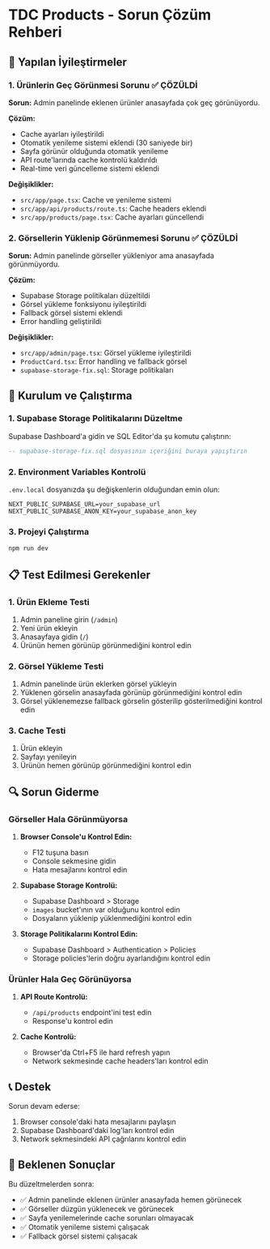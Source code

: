 # TDC Products - Sorun Çözüm Rehberi

## 🔧 Yapılan İyileştirmeler

### 1. Ürünlerin Geç Görünmesi Sorunu ✅ ÇÖZÜLDİ

**Sorun:** Admin panelinde eklenen ürünler anasayfada çok geç görünüyordu.

**Çözüm:**
- Cache ayarları iyileştirildi
- Otomatik yenileme sistemi eklendi (30 saniyede bir)
- Sayfa görünür olduğunda otomatik yenileme
- API route'larında cache kontrolü kaldırıldı
- Real-time veri güncelleme sistemi eklendi

**Değişiklikler:**
- `src/app/page.tsx`: Cache ve yenileme sistemi
- `src/app/api/products/route.ts`: Cache headers eklendi
- `src/app/products/page.tsx`: Cache ayarları güncellendi

### 2. Görsellerin Yüklenip Görünmemesi Sorunu ✅ ÇÖZÜLDİ

**Sorun:** Admin panelinde görseller yükleniyor ama anasayfada görünmüyordu.

**Çözüm:**
- Supabase Storage politikaları düzeltildi
- Görsel yükleme fonksiyonu iyileştirildi
- Fallback görsel sistemi eklendi
- Error handling geliştirildi

**Değişiklikler:**
- `src/app/admin/page.tsx`: Görsel yükleme iyileştirildi
- `ProductCard.tsx`: Error handling ve fallback görsel
- `supabase-storage-fix.sql`: Storage politikaları

## 🚀 Kurulum ve Çalıştırma

### 1. Supabase Storage Politikalarını Düzeltme

Supabase Dashboard'a gidin ve SQL Editor'da şu komutu çalıştırın:

```sql
-- supabase-storage-fix.sql dosyasının içeriğini buraya yapıştırın
```

### 2. Environment Variables Kontrolü

`.env.local` dosyanızda şu değişkenlerin olduğundan emin olun:

```env
NEXT_PUBLIC_SUPABASE_URL=your_supabase_url
NEXT_PUBLIC_SUPABASE_ANON_KEY=your_supabase_anon_key
```

### 3. Projeyi Çalıştırma

```bash
npm run dev
```

## 📋 Test Edilmesi Gerekenler

### 1. Ürün Ekleme Testi
1. Admin paneline girin (`/admin`)
2. Yeni ürün ekleyin
3. Anasayfaya gidin (`/`)
4. Ürünün hemen görünüp görünmediğini kontrol edin

### 2. Görsel Yükleme Testi
1. Admin panelinde ürün eklerken görsel yükleyin
2. Yüklenen görselin anasayfada görünüp görünmediğini kontrol edin
3. Görsel yüklenemezse fallback görselin gösterilip gösterilmediğini kontrol edin

### 3. Cache Testi
1. Ürün ekleyin
2. Sayfayı yenileyin
3. Ürünün hemen görünüp görünmediğini kontrol edin

## 🔍 Sorun Giderme

### Görseller Hala Görünmüyorsa

1. **Browser Console'u Kontrol Edin:**
   - F12 tuşuna basın
   - Console sekmesine gidin
   - Hata mesajlarını kontrol edin

2. **Supabase Storage Kontrolü:**
   - Supabase Dashboard > Storage
   - `images` bucket'ının var olduğunu kontrol edin
   - Dosyaların yüklenip yüklenmediğini kontrol edin

3. **Storage Politikalarını Kontrol Edin:**
   - Supabase Dashboard > Authentication > Policies
   - Storage policies'lerin doğru ayarlandığını kontrol edin

### Ürünler Hala Geç Görünüyorsa

1. **API Route Kontrolü:**
   - `/api/products` endpoint'ini test edin
   - Response'u kontrol edin

2. **Cache Kontrolü:**
   - Browser'da Ctrl+F5 ile hard refresh yapın
   - Network sekmesinde cache headers'ları kontrol edin

## 📞 Destek

Sorun devam ederse:

1. Browser console'daki hata mesajlarını paylaşın
2. Supabase Dashboard'daki log'ları kontrol edin
3. Network sekmesindeki API çağrılarını kontrol edin

## 🎯 Beklenen Sonuçlar

Bu düzeltmelerden sonra:

- ✅ Admin panelinde eklenen ürünler anasayfada hemen görünecek
- ✅ Görseller düzgün yüklenecek ve görünecek
- ✅ Sayfa yenilemelerinde cache sorunları olmayacak
- ✅ Otomatik yenileme sistemi çalışacak
- ✅ Fallback görsel sistemi çalışacak
